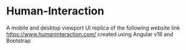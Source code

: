 # Human-Interaction
A mobile and desktop viewport UI replica of the following website link https://www.humaninteraction.com/ created using Angular v18 and Bootstrap

